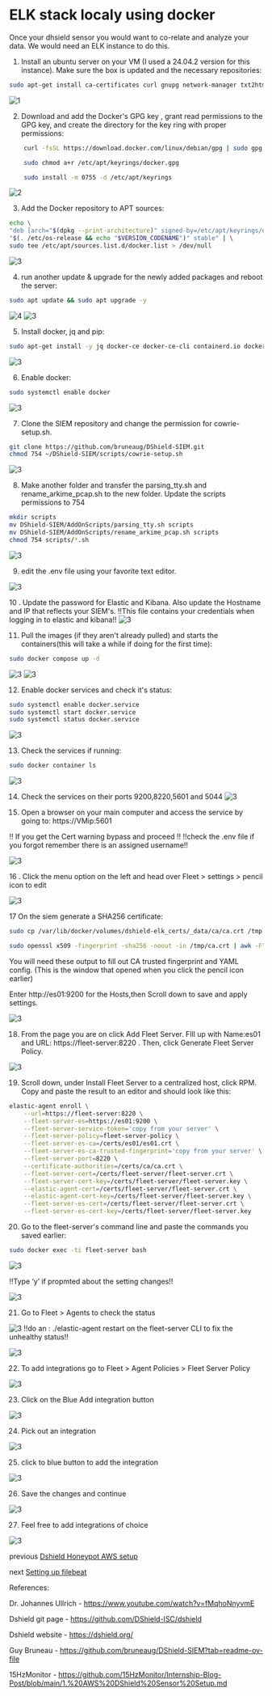 # ELK stack localy using docker

Once your dhsield sensor you would want to co-relate and analyze your data. We would need an ELK instance to do this.

1. Install an ubuntu server on your VM (I used  a 24.04.2 version for this instance). Make sure the box is updated and the necessary repositories:

```bash
sudo apt-get install ca-certificates curl gnupg network-manager txt2html
```
![1](/screenshots/elk1/1.png)

2. Download and add the Docker's GPG key , grant read permissions to the GPG key, and create the directory for the key ring with proper permissions:
```bash
    curl -fsSL https://download.docker.com/linux/debian/gpg | sudo gpg --dearmor -o /etc/apt/keyrings/docker.gpg

    sudo chmod a+r /etc/apt/keyrings/docker.gpg

    sudo install -m 0755 -d /etc/apt/keyrings
   ```

![2](/screenshots/elk1/2.png)

3. Add the Docker repository to APT sources:
```bash	
echo \
"deb [arch="$(dpkg --print-architecture)" signed-by=/etc/apt/keyrings/docker.gpg] https://download.docker.com/linux/ubuntu \
"$(. /etc/os-release && echo "$VERSION_CODENAME")" stable" | \
sudo tee /etc/apt/sources.list.d/docker.list > /dev/null
```
![3](/screenshots/elk1/3.png)

4. run another update & upgrade for the newly added packages and reboot the server:
```bash
sudo apt update && sudo apt upgrade -y
```

![4](/screenshots/elk1/4.png)
![3](/screenshots/elk1/5.png)

5) Install docker, jq and pip:
```bash
sudo apt-get install -y jq docker-ce docker-ce-cli containerd.io docker-buildx-plugin docker-compose-plugin pip
```
![3](/screenshots/elk1/6.png)

6) Enable docker:
```bash
sudo systemctl enable docker
```
![3](/screenshots/elk1/7.png)

7) Clone the SIEM repository and change the permission for cowrie-setup.sh.
```bash
git clone https://github.com/bruneaug/DShield-SIEM.git
chmod 754 ~/DShield-SIEM/scripts/cowrie-setup.sh
```
![3](/screenshots/elk1/8.png)

8. Make another folder and transfer the parsing_tty.sh and rename_arkime_pcap.sh to the new folder. Update the scripts permissions to 754
```bash	
mkdir scripts
mv DShield-SIEM/AddOnScripts/parsing_tty.sh scripts
mv DShield-SIEM/AddOnScripts/rename_arkime_pcap.sh scripts
chmod 754 scripts/*.sh
```
![3](/screenshots/elk1/9.png)

9. edit the .env file using your favorite text editor.

![3](/screenshots/elk1/10.png)

10 . Update the password for Elastic and Kibana. Also update the Hostname and IP that reflects your SIEM's.
!!This file contains your credentials when logging in to elastic and kibana!!
![3](/screenshots/elk1/11.png)

11. Pull the images (if they aren't already pulled) and starts the containers(this will take a while if doing for the first time):
```bash
sudo docker compose up -d
```
![3](/screenshots/elk1/12.png)
![3](/screenshots/elk1/13.png)

12. Enable docker services and check it's status:
```bash
sudo systemctl enable docker.service
sudo systemctl start docker.service
sudo systemctl status docker.service
```
![3](/screenshots/elk1/15.png)

13. Check the services if running:
```bash
sudo docker container ls
```
![3](/screenshots/elk1/16.png)

14. Check the services on their ports 9200,8220,5601 and 5044
![3](/screenshots/elk1/17.png)

15. Open a browser on your main computer and access the service by going to:
	https://VMip:5601

!! If you get the Cert warning bypass and proceed !!
!!check the .env file if you forgot remember there is an assigned username!!

![3](/screenshots/elk1/18.png)

16 . Click the menu option on the left and head over Fleet > settings > pencil icon to edit

![3](/screenshots/elk1/19.png)

17 On the siem generate a SHA256 certificate:
```bash
sudo cp /var/lib/docker/volumes/dshield-elk_certs/_data/ca/ca.crt /tmp

sudo openssl x509 -fingerprint -sha256 -noout -in /tmp/ca.crt | awk -F"=" {' print $2 '} | sed s/://g
```

You will need these output to fill out CA trusted fingerprint and YAML config. (This is the window that opened when you click the pencil icon earlier)
	 
Enter http://es01:9200 for the Hosts,then Scroll down to save and apply settings.

![3](/screenshots/elk1/20.png)

18. From the page you are on click Add Fleet Server. FIll up with Name:es01 and URL: https://fleet-server:8220 . Then, click Generate Fleet Server Policy.

![3](/screenshots/elk1/21.png)

19. Scroll down, under Install Fleet Server to a centralized host, click RPM. Copy and paste the result to an editor and should look like this:

```bash
elastic-agent enroll \
	--url=https://fleet-server:8220 \
	--fleet-server-es=https://es01:9200 \
	--fleet-server-service-token='copy from your server' \
	--fleet-server-policy=fleet-server-policy \
	--fleet-server-es-ca=/certs/es01/es01.crt \
	--fleet-server-es-ca-trusted-fingerprint='copy from your server' \
	--fleet-server-port=8220 \
	--certificate-authorities=/certs/ca/ca.crt \
	--fleet-server-cert=/certs/fleet-server/fleet-server.crt \
	--fleet-server-cert-key=/certs/fleet-server/fleet-server.key \
	--elastic-agent-cert=/certs/fleet-server/fleet-server.crt \
	--elastic-agent-cert-key=/certs/fleet-server/fleet-server.key \
	--fleet-server-es-cert=/certs/fleet-server/fleet-server.crt \
	--fleet-server-es-cert-key=/certs/fleet-server/fleet-server.key
```

20. Go to the fleet-server's command line and paste the commands you saved earlier:
```bash
sudo docker exec -ti fleet-server bash 
```
![3](/screenshots/elk1/22.png)

!!Type ‘y’ if propmted about the setting changes!! 

![3](/screenshots/elk1/23.png)


21. Go to Fleet > Agents to check the status

![3](/screenshots/elk1/24.png)
!!do an : ./elastic-agent restart on the fleet-server CLI to fix the unhealthy status!!

![3](/screenshots/elk1/25.png)

22. To add integrations go to Fleet > Agent Policies > Fleet Server Policy

![3](/screenshots/elk1/26.png)

23.  Click on the Blue Add integration button

![3](/screenshots/elk1/27.png)

24. Pick out an integration 

![3](/screenshots/elk1/28.png)

25. click to blue button to add the integration

![3](/screenshots/elk1/29.png)

26. Save the changes and continue

![3](/screenshots/elk1/30.png)

27. Feel free to add integrations of choice

![3](/screenshots/elk1/31.png)


previous [Dshield Honeypot AWS setup](https://github.com/SomeTech01/Dshield-Honeypot-AWS-setup)

next [Setting up filebeat](https://github.com/SomeTech01/Dshield-Honeypot-AWS-setup/blob/main/filebeat%20setup.md)

References:

Dr. Johannes Ullrich - https://www.youtube.com/watch?v=fMqhoNnyvmE

Dshield git page - https://github.com/DShield-ISC/dshield

Dshield website - https://dshield.org/

Guy Bruneau - https://github.com/bruneaug/DShield-SIEM?tab=readme-ov-file

15HzMonitor - https://github.com/15HzMonitor/Internship-Blog-Post/blob/main/1.%20AWS%20DShield%20Sensor%20Setup.md